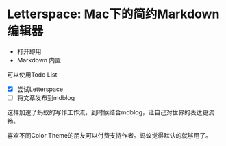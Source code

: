 # Letterspace: Mac下的简约Markdown编辑器

* 打开即用
* Markdown 内置

可以使用Todo List

- [x] 尝试Letterspace
- [ ] 将文章发布到mdblog

这样加速了蚂蚁的写作工作流，到时候结合mdblog，让自己对世界的表达更流畅。

喜欢不同Color Theme的朋友可以付费支持作者。蚂蚁觉得默认的就够用了。
